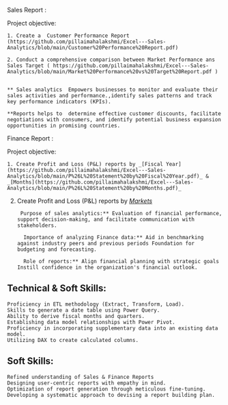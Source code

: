  Sales Report :

Project objective:

    1. Create a  Customer Performance Report (https://github.com/pillaimahalakshmi/Excel---Sales-Analytics/blob/main/Customer%20Performance%20Report.pdf)

    2. Conduct a comprehensive comparison between Market Performance ans Sales Target ( https://github.com/pillaimahalakshmi/Excel---Sales-Analytics/blob/main/Market%20Performance%20vs%20Target%20Report.pdf )

       
    ** Sales analytics  Empowers businesses to monitor and evaluate their sales activities and performance.,identify sales patterns and track key performance indicators (KPIs).

    **Reports helps to  determine effective customer discounts, facilitate negotiations with consumers, and identify potential business expansion opportunities in promising countries.


 Finance Report :

Project objective:

    1. Create Profit and Loss (P&L) reports by _[Fiscal Year](https://github.com/pillaimahalakshmi/Excel---Sales-Analytics/blob/main/P%26L%20Statement%20by%20Fiscal%20Year.pdf)_ & _[Months](https://github.com/pillaimahalakshmi/Excel---Sales-Analytics/blob/main/P%26L%20Statement%20by%20Months.pdf)_ 

   2. Create Profit and Loss (P&L) reports by _[Markets](https://github.com/pillaimahalakshmi/Excel---Sales-Analytics/blob/main/P%26L%20Statement%20by%20Markets.pdf)_

           Purpose of sales analytics:** Evaluation of financial performance, support decision-making, and facilitate communication with stakeholders.

            Importance of analyzing Finance data:** Aid in benchmarking against industry peers and previous periods Foundation for budgeting and forecasting.

            Role of reports:** Align financial planning with strategic goals Instill confidence in the organization's financial outlook.


## Technical & Soft Skills:
	Proficiency in ETL methodology (Extract, Transform, Load).
	Skills to generate a date table using Power Query.
	Ability to derive fiscal months and quarters.
	Establishing data model relationships with Power Pivot.
	Proficiency in incorporating supplementary data into an existing data model.
	Utilizing DAX to create calculated columns.

## Soft Skills:
	Refined understanding of Sales & Finance Reports
	Designing user-centric reports with empathy in mind.
	Optimization of report generation through meticulous fine-tuning.
	Developing a systematic approach to devising a report building plan.
